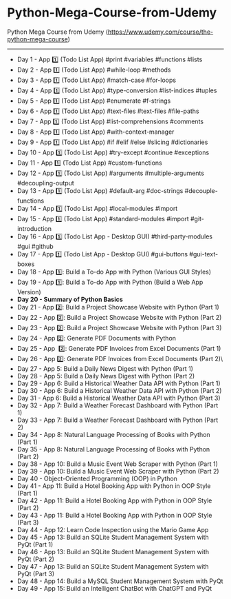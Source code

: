 # Python-Mega-Course-from-Udemy
Python Mega Course from Udemy (https://www.udemy.com/course/the-python-mega-course)
___

- Day 1 - App 1️⃣ (Todo List App)  #print #variables #functions #lists
- Day 2 - App 1️⃣ (Todo List App)  #while-loop #methods
- Day 3 - App 1️⃣ (Todo List App)  #match-case #for-loops
- Day 4 - App 1️⃣ (Todo List App) #type-conversion #list-indices #tuples
- Day 5 - App 1️⃣ (Todo List App) #enumerate #f-strings
- Day 6 - App 1️⃣ (Todo List App) #text-files #text-files #file-paths
- Day 7 - App 1️⃣ (Todo List App) #list-comprehensions #comments
- Day 8 - App 1️⃣ (Todo List App)  #with-context-manager
- Day 9 - App 1️⃣ (Todo List App)  #if #elif #else #slicing #dictionaries
- Day 10 - App 1️⃣ (Todo List App) #try-except #continue #exceptions
- Day 11 - App 1️⃣ (Todo List App) #custom-functions
- Day 12 - App 1️⃣ (Todo List App) #arguments #multiple-arguments #decoupling-output
- Day 13 - App 1️⃣ (Todo List App)  #default-arg #doc-strings #decouple-functions
- Day 14 - App 1️⃣ (Todo List App)  #local-modules #import
- Day 15 - App 1️⃣ (Todo List App) #standard-modules #import #git-introduction
- Day 16 - App 1️⃣ (Todo List App  - Desktop GUI) #third-party-modules #gui #github
- Day 17 - App 1️⃣ (Todo List App - Desktop GUI) #gui-buttons #gui-text-boxes
- Day 18 - App 1️⃣: Build a To-do App with Python (Various GUI Styles)
- Day 19 - App 1️⃣: Build a To-do App with Python (Build a Web App Version)
- **Day 20 - Summary of Python Basics**
- Day 21 - App 2️⃣: Build a Project Showcase Website with Python (Part 1)
- Day 22 - App 2️⃣: Build a Project Showcase Website with Python (Part 2)
- Day 23 - App 2️⃣: Build a Project Showcase Website with Python (Part 3)
- Day 24 - App 2️⃣: Generate PDF Documents with Python
- Day 25 - App ️ ️2️⃣: Generate PDF Invoices from Excel Documents (Part 1)
- Day 26 - App 2️⃣: Generate PDF Invoices from Excel Documents (Part 2)\
- Day 27 - App 5: Build a Daily News Digest with Python (Part 1)
- Day 28 - App 5: Build a Daily News Digest with Python (Part 2)
- Day 29 - App 6: Build a Historical Weather Data API with Python (Part 1)
- Day 30 - App 6: Build a Historical Weather Data API with Python (Part 2)
- Day 31 - App 6: Build a Historical Weather Data API with Python (Part 3)
- Day 32 - App 7: Build a Weather Forecast Dashboard with Python (Part 1)
- Day 33 - App 7: Build a Weather Forecast Dashboard with Python (Part 2)
- Day 34 - App 8: Natural Language Processing of Books with Python (Part 1)
- Day 35 - App 8: Natural Language Processing of Books with Python (Part 2)
- Day 38 - App 10: Build a Music Event Web Scraper with Python (Part 1)
- Day 39 - App 10: Build a Music Event Web Scraper with Python (Part 2)
- Day 40 - Object-Oriented Programming (OOP) in Python
- Day 41 - App 11: Build a Hotel Booking App with Python in OOP Style (Part 1)
- Day 42 - App 11: Build a Hotel Booking App with Python in OOP Style (Part 2)
- Day 43 - App 11: Build a Hotel Booking App with Python in OOP Style (Part 3)
- Day 44 - App 12: Learn Code Inspection using the Mario Game App
- Day 45 - App 13: Build an SQLite Student Management System with PyQt (Part 1)
- Day 46 - App 13: Build an SQLite Student Management System with PyQt (Part 2)
- Day 47 - App 13: Build an SQLite Student Management System with PyQt (Part 3)
- Day 48 - App 14: Build a MySQL Student Management System with PyQt
- Day 49 - App 15: Build an Intelligent ChatBot with ChatGPT and PyQt